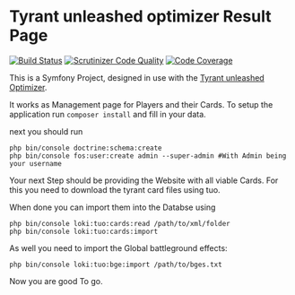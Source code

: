 Tyrant unleashed optimizer Result Page
=========
[![Build Status](https://travis-ci.org/Lowkey2224/tuo-result-page.svg?branch=master)](https://travis-ci.org/Lowkey2224/tuo-result-page)
[![Scrutinizer Code Quality](https://scrutinizer-ci.com/g/Lowkey2224/tuo-result-page/badges/quality-score.png?b=master)](https://scrutinizer-ci.com/g/Lowkey2224/tuo-result-page/?branch=master)
[![Code Coverage](https://scrutinizer-ci.com/g/Lowkey2224/tuo-result-page/badges/coverage.png?b=master)](https://scrutinizer-ci.com/g/Lowkey2224/tuo-result-page)

This is a Symfony Project, designed in use with the [Tyrant unleashed Optimizer](https://sourceforge.net/p/tyrant-unleashed-optimizer/).

It works as Management page for Players and their Cards.
To setup the application run
`composer install` and fill in your data.

next you should run 
 ```
 php bin/console doctrine:schema:create
 php bin/console fos:user:create admin --super-admin #With Admin being your username
 ```

Your next Step should be providing the Website with all viable Cards. 
For this you need to download the tyrant card files using tuo. 

When done you can import them into the Databse using
```#bash
php bin/console loki:tuo:cards:read /path/to/xml/folder
php bin/console loki:tuo:cards:import
```
As well you need to import the Global battleground effects:
```#bash
php bin/console loki:tuo:bge:import /path/to/bges.txt
```

Now you are good To go.
